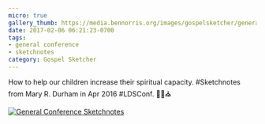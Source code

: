 ```yaml
---
micro: true
gallery_thumb: https://media.bennorris.org/images/gospelsketcher/general-conference/apr-2016/apr-16-1-durham.jpg
date: 2017-02-06 06:21:23-0700
tags:
- general conference
- sketchnotes
category: Gospel Sketcher
---
```


How to help our children increase their spiritual capacity. #Sketchnotes from Mary R. Durham in Apr 2016 #LDSConf. ✍🏼⛪️

[![General Conference Sketchnotes](https://media.bennorris.org/images/gospelsketcher/general-conference/apr-2016/apr-16-1-durham.jpg)](https://media.bennorris.org/images/gospelsketcher/general-conference/apr-2016/apr-16-1-durham.jpg)
